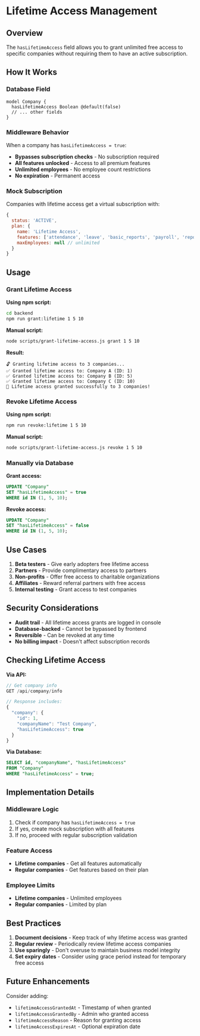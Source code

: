 # Lifetime Access Management

## Overview

The `hasLifetimeAccess` field allows you to grant unlimited free access to specific companies without requiring them to have an active subscription.

## How It Works

### Database Field

```prisma
model Company {
  hasLifetimeAccess Boolean @default(false)
  // ... other fields
}
```

### Middleware Behavior

When a company has `hasLifetimeAccess = true`:

- **Bypasses subscription checks** - No subscription required
- **All features unlocked** - Access to all premium features
- **Unlimited employees** - No employee count restrictions
- **No expiration** - Permanent access

### Mock Subscription

Companies with lifetime access get a virtual subscription with:

```javascript
{
  status: 'ACTIVE',
  plan: {
    name: 'Lifetime Access',
    features: ['attendance', 'leave', 'basic_reports', 'payroll', 'reports', 'performance', 'analytics', 'api_access', 'custom_integrations'],
    maxEmployees: null // unlimited
  }
}
```

## Usage

### Grant Lifetime Access

**Using npm script:**

```bash
cd backend
npm run grant:lifetime 1 5 10
```

**Manual script:**

```bash
node scripts/grant-lifetime-access.js grant 1 5 10
```

**Result:**

```
🔓 Granting lifetime access to 3 companies...
✅ Granted lifetime access to: Company A (ID: 1)
✅ Granted lifetime access to: Company B (ID: 5)
✅ Granted lifetime access to: Company C (ID: 10)
🎉 Lifetime access granted successfully to 3 companies!
```

### Revoke Lifetime Access

**Using npm script:**

```bash
npm run revoke:lifetime 1 5 10
```

**Manual script:**

```bash
node scripts/grant-lifetime-access.js revoke 1 5 10
```

### Manually via Database

**Grant access:**

```sql
UPDATE "Company"
SET "hasLifetimeAccess" = true
WHERE id IN (1, 5, 10);
```

**Revoke access:**

```sql
UPDATE "Company"
SET "hasLifetimeAccess" = false
WHERE id IN (1, 5, 10);
```

## Use Cases

1. **Beta testers** - Give early adopters free lifetime access
2. **Partners** - Provide complimentary access to partners
3. **Non-profits** - Offer free access to charitable organizations
4. **Affiliates** - Reward referral partners with free access
5. **Internal testing** - Grant access to test companies

## Security Considerations

- **Audit trail** - All lifetime access grants are logged in console
- **Database-backed** - Cannot be bypassed by frontend
- **Reversible** - Can be revoked at any time
- **No billing impact** - Doesn't affect subscription records

## Checking Lifetime Access

**Via API:**

```javascript
// Get company info
GET /api/company/info

// Response includes:
{
  "company": {
    "id": 1,
    "companyName": "Test Company",
    "hasLifetimeAccess": true
  }
}
```

**Via Database:**

```sql
SELECT id, "companyName", "hasLifetimeAccess"
FROM "Company"
WHERE "hasLifetimeAccess" = true;
```

## Implementation Details

### Middleware Logic

1. Check if company has `hasLifetimeAccess = true`
2. If yes, create mock subscription with all features
3. If no, proceed with regular subscription validation

### Feature Access

- **Lifetime companies** - Get all features automatically
- **Regular companies** - Get features based on their plan

### Employee Limits

- **Lifetime companies** - Unlimited employees
- **Regular companies** - Limited by plan

## Best Practices

1. **Document decisions** - Keep track of why lifetime access was granted
2. **Regular review** - Periodically review lifetime access companies
3. **Use sparingly** - Don't overuse to maintain business model integrity
4. **Set expiry dates** - Consider using grace period instead for temporary free access

## Future Enhancements

Consider adding:

- `lifetimeAccessGrantedAt` - Timestamp of when granted
- `lifetimeAccessGrantedBy` - Admin who granted access
- `lifetimeAccessReason` - Reason for granting access
- `lifetimeAccessExpiresAt` - Optional expiration date
